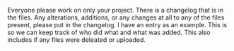 Everyone please work on only your project. There is a changelog that is in the files. Any alterations, additions, or any changes at all to any of the files present, please put in the changelog. I have an entry as an example. This is so we can keep track of who did what and what was added. This also includes if any files were deleated or uploaded.
